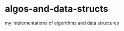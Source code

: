 algos-and-data-structs
======================

my implementations of algorithms and data structures
